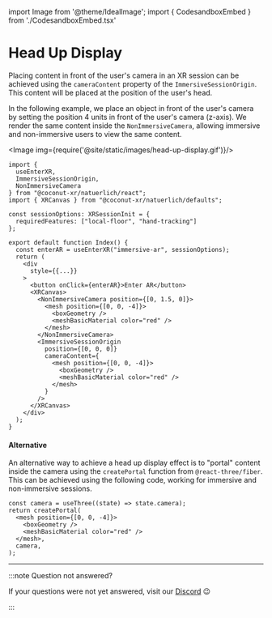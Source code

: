 import Image from '@theme/IdealImage';
import { CodesandboxEmbed } from './CodesandboxEmbed.tsx'

# Head Up Display

Placing content in front of the user's camera in an XR session can be achieved using the `cameraContent` property of the `ImmersiveSessionOrigin`. This content will be placed at the position of the user's head.

In the following example, we place an object in front of the user's camera by setting the position 4 units in front of the user's camera (z-axis). We render the same content inside the `NonImmersiveCamera`, allowing immersive and non-immersive users to view the same content.

<CodesandboxEmbed path="natuerlich-hud-8plt6z"/>

<Image img={require('@site/static/images/head-up-display.gif')}/>


```tsx
import {
  useEnterXR,
  ImmersiveSessionOrigin,
  NonImmersiveCamera
} from "@coconut-xr/natuerlich/react";
import { XRCanvas } from "@coconut-xr/natuerlich/defaults";

const sessionOptions: XRSessionInit = {
  requiredFeatures: ["local-floor", "hand-tracking"]
};

export default function Index() {
  const enterAR = useEnterXR("immersive-ar", sessionOptions);
  return (
    <div
      style={{...}}
    >
      <button onClick={enterAR}>Enter AR</button>
      <XRCanvas>
        <NonImmersiveCamera position={[0, 1.5, 0]}>
          <mesh position={[0, 0, -4]}>
            <boxGeometry />
            <meshBasicMaterial color="red" />
          </mesh>
        </NonImmersiveCamera>
        <ImmersiveSessionOrigin
          position={[0, 0, 0]}
          cameraContent={
            <mesh position={[0, 0, -4]}>
              <boxGeometry />
              <meshBasicMaterial color="red" />
            </mesh>
          }
        />
      </XRCanvas>
    </div>
  );
}

```

#### Alternative

An alternative way to achieve a head up display effect is to "portal" content inside the camera using the `createPortal` function from `@react-three/fiber`.
This can be achieved using the following code, working for immersive and non-immersive sessions.

```tsx
const camera = useThree((state) => state.camera);
return createPortal(
  <mesh position={[0, 0, -4]}>
    <boxGeometry />
    <meshBasicMaterial color="red" />
  </mesh>,
  camera,
);
```

---

:::note Question not answered?

If your questions were not yet answered, visit our [Discord](https://discord.gg/NCYM8ujndE) 😉

:::
